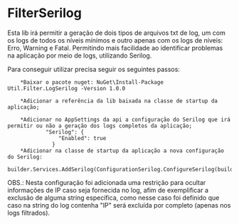 # FilterSerilog

Esta lib irá permitir a geração de dois tipos de arquivos txt de log, um com os logs de todos os níveis mínimos e outro apenas com os logs de níveis: Erro, Warning e Fatal.
Permitindo mais facilidade ao identificar problemas na aplicação por meio de logs, utilizando Serilog.

Para conseguir utilizar precisa seguir os seguintes passos:

        *Baixar o pacote nuget: NuGet\Install-Package Util.Filter.LogSerilog -Version 1.0.0
        
        *Adicionar a referência da lib baixada na classe de startup da aplicação;
        
        *Adicionar no AppSettings da api a configuração do Serilog que irá permitir ou não a geração dos logs completos da aplicação;
                "Serilog": {
                    "Enabled": true
                  }
        *Adicionar na classe de startup da aplicação a nova configuração do Serilog:
                builder.Services.AddSerilog(ConfigurationSerilog.ConfigureSerilog(builder.Configuration));
OBS.: Nesta configuração foi adicionada uma restrição para ocultar informações de IP caso seja fornecida no log, afim de exemplificar a exclusão de alguma string específica, como nesse caso foi definido que caso na string do log contenha "IP" será excluída por completo (apenas nos logs filtrados).
